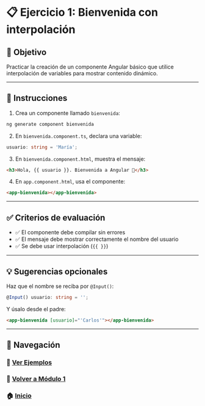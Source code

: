 # 📋 Ejercicio 1: Bienvenida con interpolación

## 🎯 Objetivo
Practicar la creación de un componente Angular básico que utilice interpolación de variables para mostrar contenido dinámico.

---

## 📝 Instrucciones

1. Crea un componente llamado `bienvenida`:
```bash
ng generate component bienvenida
```

2. En `bienvenida.component.ts`, declara una variable:
```ts
usuario: string = 'María';
```

3. En `bienvenida.component.html`, muestra el mensaje:
```html
<h3>Hola, {{ usuario }}. Bienvenida a Angular 👋</h3>
```

4. En `app.component.html`, usa el componente:
```html
<app-bienvenida></app-bienvenida>
```

---

## ✅ Criterios de evaluación

- ✅ El componente debe compilar sin errores
- ✅ El mensaje debe mostrar correctamente el nombre del usuario
- ✅ Se debe usar interpolación (`{{ }}`)

---

## 💡 Sugerencias opcionales

Haz que el nombre se reciba por `@Input()`:
```ts
@Input() usuario: string = '';
```

Y úsalo desde el padre:
```html
<app-bienvenida [usuario]="'Carlos'"></app-bienvenida>
```

---

## 🔁 Navegación

### 🧪 [Ver Ejemplos](./Ejemplos_Modulo_1.md)

### 📘 [Volver a Módulo 1](./Modulo_1.md) 

### 🏠 [Inicio](../README.md)
